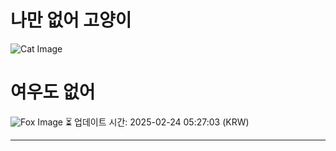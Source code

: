 
# 나만 없어 고양이

![Cat Image](https://cdn2.thecatapi.com/images/8dm.gif)

# 여우도 없어
![Fox Image](https://randomfox.ca/images/23.jpg)
⏳ 업데이트 시간: 2025-02-24 05:27:03 (KRW)

---
